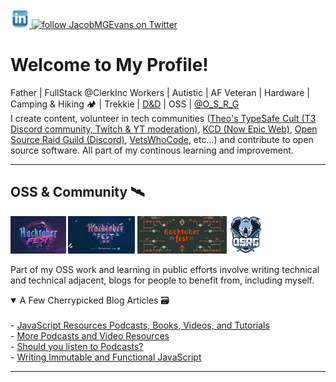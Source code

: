 <div>
  <a href="https://www.linkedin.com/in/jacob-m-g-evans/" class="inline-block">
    <img
      alt="Linkedin Icon"
      src="https://github.com/JacobMGEvans/JacobMGEvans/raw/main/public/linkedin.webp"
      height="30"
    />
  </a>
  <a
    href="https://twitter.com/JacobMGEvans?ref_src=twsrc%5Etfw"
    class="inline-block"
  >
    <img
      src="https://img.shields.io/twitter/follow/JacobMGEvans?style=social"
      alt="follow JacobMGEvans on Twitter"
      height="30"
    />
  </a>
</div>

<h1 class="text-3xl font-bold underline">Welcome to My Profile!</h1>

<section>
Father | FullStack @ClerkInc Workers | Autistic | AF Veteran | Hardware | Camping & Hiking 🏕️ | Trekkie | <a href="http://twitch.tv/jacobmgevans" >D&D</a> | OSS | 
<a href="https://twitter.com/O_S_R_G">@O_S_R_G</a>
 <br />
 I create content, volunteer in tech communities (<a href="https://discord.gg/xQsq2JzcUM">Theo's TypeSafe Cult (T3 Discord community, Twitch & YT moderation)</a>, <a href="https://kentcdodds.com/discord"> KCD (Now Epic Web)</a>, <a href="https://osrg.t3.gg/">Open Source Raid Guild (Discord)</a>, <a href="https://vetswhocode.io/">VetsWhoCode</a>, etc...) and contribute to open source software. All part of my continous learning and improvement.
</section>

<hr />

<h2>OSS & Community 🛰️</h2>
<span>
  <a href="https://dev.to/jacobmgevans"
    ><img
      src="https://github.com/JacobMGEvans/JacobMGEvans/raw/main/public/hacktober2019.webp"
      alt="2019 Hacktoberfest Logo"
      height="60"
  /></a>
  <a href="https://dev.to/jacobmgevans"
    ><img
      src="https://github.com/JacobMGEvans/JacobMGEvans/raw/main/public/hacktober2020.webp"
      alt="2020 Hacktoberfest Logo"
      height="60"
  /></a>
  <a href="https://dev.to/jacobmgevans"
    ><img
      src="https://github.com/JacobMGEvans/JacobMGEvans/raw/main/public/hacktober2021.webp"
      alt="2021 Hacktoberfest Logo"
      height="60"
  /></a>
  <a href="https://osrg.t3.gg">
    <img
      src="https://github.com/JacobMGEvans/JacobMGEvans/raw/main/public/osrg.svg"
      alt="Open Source Raid Guild Logo"
      height="60"
    />
  </a>
</span>
<br />
<p>Part of my OSS work and learning in public efforts involve writing
technical and technical adjacent, blogs for people to benefit from, including
myself.</p>

<details open>
  <summary>A Few Cherrypicked Blog Articles 🗃️</summary>
  <br />
  - <a href="https://dev.to/jacobmgevans/javascript-resources-podcasts-books-videos-and-tutorials-4a6e"> JavaScript Resources Podcasts, Books, Videos, and Tutorials</a>
  <br />
  - <a href="https://dev.to/jacobmgevans/more-podcasts-and-video-programming-resources-5a8k">More Podcasts and Video Resources</a>
  <br />
  - <a href="https://dev.to/jacobmgevans/should-you-listen-to-podcasts-4m5j">Should you listen to Podcasts?</a>
  <br />
  - <a href="https://dev.to/jacobmgevans/writing-immutable-javascript-why-how-3if6">Writing Immutable and Functional JavaScript</a>
</details>

<hr />
<br />
